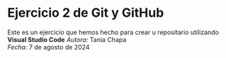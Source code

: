 # Ejercicio 2 de Git y GitHub

Este es un ejercicio que hemos hecho para crear u repositario utilizando **Visual Studio Code**
*Autora:* Tania Chapa  
*Fecha:* 7 de agosto de 2024
